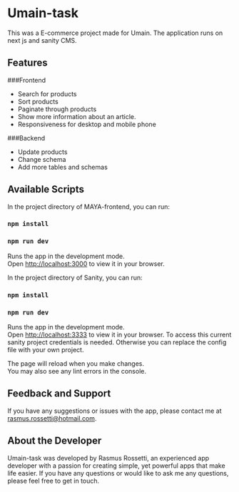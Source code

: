 # Umain-task

This was a E-commerce project made for Umain.
The application runs on next js and sanity CMS.

## Features

###Frontend
- Search for products
- Sort products
- Paginate through products
- Show more information about an article.
- Responsiveness for desktop and mobile phone

###Backend
- Update products
- Change schema
- Add more tables and schemas

## Available Scripts

In the project directory of MAYA-frontend, you can run:
### `npm install`
### `npm run dev`

Runs the app in the development mode.\
Open [http://localhost:3000](http://localhost:3000) to view it in your browser.

In the project directory of Sanity, you can run:
### `npm install`
### `npm run dev`

Runs the app in the development mode.\
Open [ http://localhost:3333]( http://localhost:3333) to view it in your browser.
To access this current sanity project credentials is needed.
Otherwise you can replace the config file with your own project.


The page will reload when you make changes.\
You may also see any lint errors in the console.

## Feedback and Support
If you have any suggestions or issues with the app, please contact me at rasmus.rossetti@hotmail.com.

## About the Developer
Umain-task  was developed by Rasmus Rossetti, an experienced app developer with a passion for creating simple, yet powerful apps that make life easier. If you have any questions or would like to ask me any questions, please feel free to get in touch.




